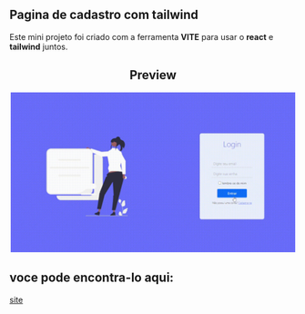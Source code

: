 ##  Pagina de cadastro com tailwind

Este mini projeto foi criado com a ferramenta <strong>VITE</strong>
para usar o <strong>react</strong> e <strong>tailwind</strong> juntos.

<h2 align="center"><strong>Preview</strong></h2>
<div align="center">
<img width=500px src="https://raw.githubusercontent.com/frontRocha/formTailwind/master/my-project/src/assets/apresenta%C3%A7%C3%A3o.gif" />
</div>

## voce pode encontra-lo aqui:

<a href="https://form-tailwind-beta.vercel.app/">site</a>

